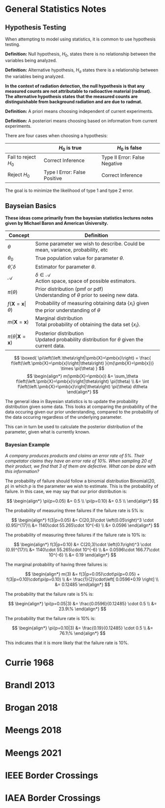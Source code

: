 # General Statistics Notes
## Hypothesis Testing

When attempting to model using statistics, it is common to use hypothesis testing.

**Definition:** Null hypothesis, $H_0$, states there is no relationship between the variables being analyzed.

**Definition:** Alternative hypothesis, $H_a$ states there is a relationship between the variables being analyzed.

**In the context of radiation detection, the null hypothesis is that any measured counts are not attributable to radioactive material (radmat). The alternative hypothesis states that the measured counts are distinguishable from background radiation and are due to radmat.**

**Definition:** A priori means choosing independent of current experiments.

**Definition:** A posteriori means choosing based on information from current experiments.

There are four cases when choosing a hypothesis:

| | $H_0$ is true | $H_0$ is false|
|---|---|---|
|Fail to reject $H_0$ | Correct Inference | Type II Error: False Negative|
|Reject $H_0$ | Type I Error: False Positive | Correct Inference|

The goal is to minimize the likelihood of type 1 and type 2 error.

## Bayseian Basics
**These ideas come primarily from the bayesian statistics lectures notes given by Michael Baron and American University.**

| Concept | Definition |
|---|---|
|$\theta$ | Some parameter we wish to describe. Could be mean, variance, probability, etc|
|$\theta_0$ | True population value for parameter $\theta$. |
|$\hat{\theta}, \delta$ | Estimator for parameter $\theta$. |
|$\mathcal{A}$ | $\delta\in\mathcal{A}$ <br> Action space, space of possible estimators. |
|$\pi(\theta)$ | Prior distribution (pmf or pdf) <br> Understanding of $\theta$ prior to seeing new data. |
|$f\left(\left.\pmb{X}=\pmb{x}\right\|\theta\right)$ | Probability of measuring obtaining data $\{x_i\}$ given the prior understanding of $\theta$ |
|$m(\pmb{X}=\pmb{x})$ | Marginal distribution <br> Total probability of obtaining the data set $\{x_i\}$. 
|$\pi\left(\left.\theta\right\|\pmb{X}=\pmb{x}\right)$ | Posterior distribution <br> Updated probability distribution for $\theta$ given the current data. |

$$
\boxed{
    \pi\left(\left.\theta\right|\pmb{X}=\pmb{x}\right) = \frac{
        f\left(\left.\pmb{X}=\pmb{x}\right|\theta\right)
    }{m(\pmb{X}=\pmb{x})} \times \pi(\theta)
}
$$
$$
\begin{align*}
m(\pmb{X}=\pmb{x}) 
&= 
\sum_\theta f\left(\left.\pmb{X}=\pmb{x}\right|\theta\right) \pi(\theta) \\
&=
\int f\left(\left.\pmb{X}=\pmb{x}\right|\theta\right) \pi(\theta) d\theta
\end{align*}
$$

The general idea in Bayesian statistics is to update the probability distribution given some data. This looks at comparing the probability of the data occuring given our prior understanding, compared to the probability of the data occuring regardless of the underlying parameter. 

This can in turn be used to calculate the posterior distribution of the parameter, given what is currently known. 

### Bayesian Example
*A company produces products and claims an error rate of 5%. Their competator claims they have an error rate of 10%. When sampling 20 of their product, we find that 3 of them are defective. What can be done with this information?*

The probability of failure should follow a binomial distribution $\mathrm{Binomial}(20,p)$ in which $p$ is the parameter we wish to estimate. This is the probability of failure. In this case, we may say that our prior distribution is:

$$
\begin{align*}
\pi(p=0.05) &= 0.5 \\
\pi(p=0.10) &= 0.5 \\
\end{align*}
$$

The probability of measuring three failures if the failure rate is 5% is:

$$
\begin{align*}
f(3|p=0.05)
&=
C(20,3)\cdot \left(0.05\right)^3 \cdot (0.95)^{17}\\
&=
1140\cdot 55.265\cdot 10^{-6} \\
&=
0.0596
\end{align*}
$$

The probability of measuring three failures if the failure rate is 10% is:

$$
\begin{align*}
f(3|p=0.10)
&=
C(20,3)\cdot \left(0.1\right)^3 \cdot (0.9)^{17}\\
&=
1140\cdot 55.265\cdot 10^{-6} \\
&=
0.0596\cdot 166.77\cdot 10^{-6} \\
&=
0.19
\end{align*}
$$

The marginal probability of having three failures is:

$$
\begin{align*}
m(3)
&=
f(3|p=0.05)\cdot\pi(p=0.05) +
f(3|p=0.10)\cdot\pi(p=0.10) \\
&=
\frac{1}{2}\cdot\left[
0.0596+0.19
\right] \\ &=
0.12485
\end{align*}
$$

The probability that the failure rate is 5% is:

$$
\begin{align*}
\pi(p=0.05|3)
&=
\frac{0.0596}{0.12485} \cdot 0.5
\\ &=
23.9\%
\end{align*}
$$

The probability that the failure rate is 10% is:

$$
\begin{align*}
\pi(p=0.10|3)
&=
\frac{0.19}{0.12485} \cdot 0.5
\\ &=
76.1\%
\end{align*}
$$

This indicates that it is more likely that the failure rate is 10%.

# Currie 1968



# Brandl 2013

# Brogan 2018

# Meengs 2018

# Meengs 2021

# IEEE Border Crossings

# IAEA Border Crossings